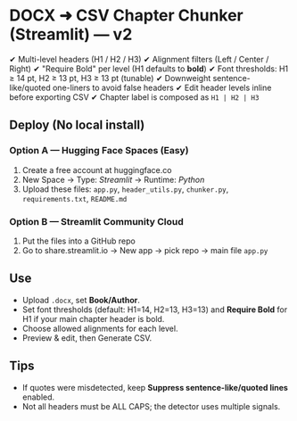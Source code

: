 # DOCX ➜ CSV Chapter Chunker (Streamlit) — v2

✔ Multi-level headers (H1 / H2 / H3)
✔ Alignment filters (Left / Center / Right)
✔ "Require Bold" per level (H1 defaults to **bold**)
✔ Font thresholds: H1 ≥ 14 pt, H2 ≥ 13 pt, H3 ≥ 13 pt (tunable)
✔ Downweight sentence-like/quoted one-liners to avoid false headers
✔ Edit header levels inline before exporting CSV
✔ Chapter label is composed as `H1 | H2 | H3`

## Deploy (No local install)

### Option A — Hugging Face Spaces (Easy)
1) Create a free account at huggingface.co
2) New Space → Type: *Streamlit* → Runtime: *Python*
3) Upload these files: `app.py`, `header_utils.py`, `chunker.py`, `requirements.txt`, `README.md`

### Option B — Streamlit Community Cloud
1) Put the files into a GitHub repo
2) Go to share.streamlit.io → New app → pick repo → main file `app.py`

## Use
- Upload `.docx`, set **Book/Author**.
- Set font thresholds (default: H1=14, H2=13, H3=13) and **Require Bold** for H1 if your main chapter header is bold.
- Choose allowed alignments for each level.
- Preview & edit, then Generate CSV.

## Tips
- If quotes were misdetected, keep **Suppress sentence-like/quoted lines** enabled.
- Not all headers must be ALL CAPS; the detector uses multiple signals.
